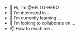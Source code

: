 - 👋 Hi, I’m @HELLO-HERO
- 👀 I’m interested in ...
- 🌱 I’m currently learning ...
- 💞️ I’m looking to collaborate on ...
- 📫 How to reach me ...

<!---
HELLO-HERO/HELLO-HERO is a ✨ special ✨ repository because its `README.md` (this file) appears on your GitHub profile.
You can click the Preview link to take a look at your changes.
--->
